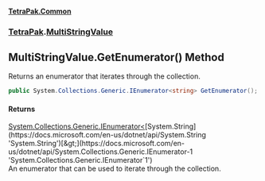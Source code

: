 #### [TetraPak.Common](index.md 'index')
### [TetraPak](TetraPak.md 'TetraPak').[MultiStringValue](TetraPak_MultiStringValue.md 'TetraPak.MultiStringValue')
## MultiStringValue.GetEnumerator() Method
Returns an enumerator that iterates through the collection.
```csharp
public System.Collections.Generic.IEnumerator<string> GetEnumerator();
```
#### Returns
[System.Collections.Generic.IEnumerator&lt;](https://docs.microsoft.com/en-us/dotnet/api/System.Collections.Generic.IEnumerator-1 'System.Collections.Generic.IEnumerator`1')[System.String](https://docs.microsoft.com/en-us/dotnet/api/System.String 'System.String')[&gt;](https://docs.microsoft.com/en-us/dotnet/api/System.Collections.Generic.IEnumerator-1 'System.Collections.Generic.IEnumerator`1')  
An enumerator that can be used to iterate through the collection.
